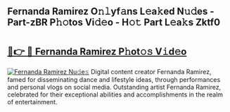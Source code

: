 ## Fernanda Ramirez O𝚗𝚕yf𝚊ns L𝚎a𝚔ed N𝚞𝚍es - Part-zBR P𝚑𝚘tos Vi𝚍𝚎o - H𝚘𝚝 Part L𝚎a𝚔s Zktf0

# <h2><a href="http://kf9f9y0.oniu.top/?m=Fernanda+Ramirez">🔗👉 🔴 Fernanda Ramirez P𝚑ot𝚘𝚜 V𝚒d𝚎o</a></h2>

[![Fernanda Ramirez Nu𝚍e𝚜](https://i.imgur.com/0qMVB7G.gif)](http://kf9f9y0.oniu.top/?m=Fernanda+Ramirez)
Digital content creator Fernanda Ramirez, famed for disseminating dance and lifestyle ideas, through performances and personal vlogs on social media. Outstanding artist Fernanda Ramirez, celebrated for their exceptional abilities and accomplishments in the realm of entertainment.  
